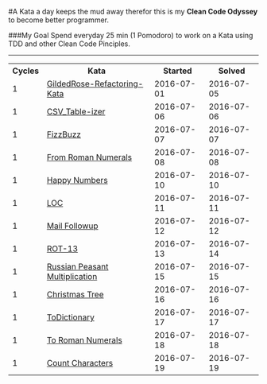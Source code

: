 #A Kata a day keeps the mud away
therefor this is my <b>Clean Code Odyssey</b> to become better programmer.

###My Goal
Spend everyday 25 min (1 Pomodoro) to work on a Kata using TDD and other Clean Code Pinciples.


<hr>	

<table border="0" style="width:100%;">
  <tr>
    <th>Cycles</th>
    <th>Kata</th>
     <th>Started</th>
    <th>Solved</th>
  </tr>
  
  <tr>
    <td>1</td>
    <td><a href="Katas/src/gildedrose/problem/README.md">
    GildedRose-Refactoring-Kata</a></td>
    <td>2016-07-01</td>
    <td>2016-07-05</td>
  </tr>
  
  <tr>
    <td>1</td>
    <td><a href="Katas/src/CSV_Tableizer/">
    CSV_Table-izer</a></td>
    <td>2016-07-06</td>
    <td>2016-07-06</td>
  </tr>
  
  <tr>
    <td>1</td>
    <td><a href="Katas/src/FizzBuzz/">
    FizzBuzz</a></td>
    <td>2016-07-07</td>
    <td>2016-07-07</td>
  </tr>
  
  <tr>
    <td>1</td>
    <td><a href="Katas/src/From_Roman_Numerals/">
    From Roman Numerals</a></td>
    <td>2016-07-08</td>
    <td>2016-07-08</td>
  </tr>
    
  
  <tr>
    <td>1</td>
    <td><a href="Katas/src/Happy_Numbers/">
    Happy Numbers</a></td>
    <td>2016-07-10</td>
    <td>2016-07-10</td>
  </tr>
    
  
  <tr>
    <td>1</td>
    <td><a href="Katas/src/LOC/">
    LOC</a></td>
    <td>2016-07-11</td>
    <td>2016-07-11</td>
  </tr>
  
  
  <tr>
    <td>1</td>
    <td><a href="Katas/src/Mail_Followup/">
    Mail Followup</a></td>
    <td>2016-07-12</td>
    <td>2016-07-12</td>
  </tr>
    
  <tr>
    <td>1</td>
    <td><a href="Katas/src/ROT">
    ROT-13</a></td>
    <td>2016-07-13</td>
    <td>2016-07-14</td>
  </tr>
      
  <tr>
    <td>1</td>
    <td><a href="Katas/src/Russian_Peasant_Multiplication">
    Russian Peasant Multiplication</a></td>
    <td>2016-07-15</td>
    <td>2016-07-15</td>
  </tr>
       
  <tr>
    <td>1</td>
    <td><a href="Katas/src/Christmas_Tree">
    Christmas Tree</a></td>
    <td>2016-07-16</td>
    <td>2016-07-16</td>
  </tr>
        
  <tr>
    <td>1</td>
    <td><a href="Katas/src/To_Dictionary">
    ToDictionary</a></td>
    <td>2016-07-17</td>
    <td>2016-07-17</td>
  </tr>
  
  <tr>
    <td>1</td>
    <td><a href="Katas/src/ToRomanNumerals">
    To Roman Numerals</a></td>
    <td>2016-07-18</td>
    <td>2016-07-18</td>
  </tr>
        
  <tr>
    <td>1</td>
    <td><a href="Katas/src/Count_Characters">
    Count Characters</a></td>
    <td>2016-07-19</td>
    <td>2016-07-19</td>
  </tr>
    
    
</table>
